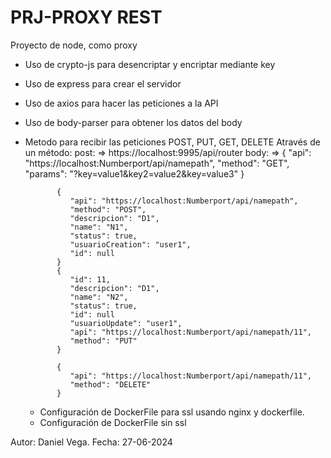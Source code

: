 # PRJ-PROXY REST
Proyecto de node, como proxy
- Uso de crypto-js para desencriptar y encriptar mediante key
- Uso de express para crear el servidor
- Uso de axios para hacer las peticiones a la API
- Uso de body-parser para obtener los datos del body
- Metodo para recibir las peticiones POST, PUT, GET, DELETE Através de un método:
    post: => https://localhost:9995/api/router
    body: => {
              "api": "https://localhost:Numberport/api/namepath",
              "method": "GET",
              "params": "?key=value1&key2=value2&key=value3"
             }

             {
                "api": "https://localhost:Numberport/api/namepath",
                "method": "POST",
                "descripcion": "D1",
                "name": "N1",
                "status": true,
                "usuarioCreation": "user1",
                "id": null
             }
             {
                "id": 11,
                "descripcion": "D1",
                "name": "N2",
                "status": true,
                "id": null
                "usuarioUpdate": "user1",
                "api": "https://localhost:Numberport/api/namepath/11",
                "method": "PUT"
             }

             {
                "api": "https://localhost:Numberport/api/namepath/11",
                "method": "DELETE"
             }

    - Configuración de DockerFile para ssl usando nginx y dockerfile.
    - Configuración de DockerFile sin ssl 

Autor: Daniel Vega. 
Fecha: 27-06-2024